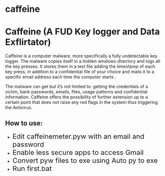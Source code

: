 # caffeine

<h1>Caffeine (A FUD Key logger and Data Exflirtator)</h1>

Caffeine is a computer malware, more specifically a fully undetectable key logger. The malware copies itself in a hidden windows directory and logs all the key presses. It stores them in a text file adding the timestamp of each key press, in addition to a confidential file of your choice and mails it to a specific email address each time the computer starts .

The malware can get but it’s not limited to: getting the credentials of a victim, bank passwords, emails, files, usage patterns and confidential information. Caffeine offers the possibility of further extension up to a certain point that does not raise any red flags in the system thus triggering the Antivirus. 

<h2>How to use:</h2>
<ul>
    <li><span style="font-size: 22px;">Edit caffeinemeter.pyw with an email and password</span></li>
    <li><span style="font-size: 22px;">Enable less secure apps to access Gmail<br></span></li>
    <li><span style="font-size: 22px;">Convert pyw files to exe using Auto py to exe</span></li>
    <li><span style="font-size: 22px;">Run first.bat</span></li>
</ul>
